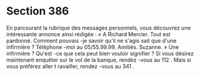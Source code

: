# Section 386

En parcourant la rubrique des messages personnels, vous découvrez une intéressante
annonce ainsi rédigée : « A Richard Mercier. Tout est pardonné. Comment pouvais -je
savoir qu'il ne s'agis sait que d'une infirmière ? Téléphone -moi au 05/55.99.99. Amitiés.
Suzanne. » Une infirmière ? Qu'est -ce que cela peut bien vouloir signifier ? Si vous
désirez maintenant enquêter sur le vol de la banque, rendez -vous au  112 . Mais si vous
préférez aller t ravailler, rendez -vous au  341 .